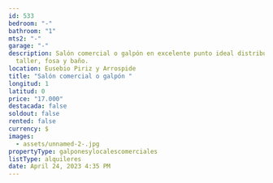 ```yaml
---
id: 533
bedroom: "-"
bathroom: "1"
mts2: "-"
garage: "-"
description: Salón comercial o galpón en excelente punto ideal distribuidora o
  taller, fosa y baño.
location: Eusebio Piriz y Arrospide
title: "Salón comercial o galpón "
longitud: 1
latitud: 0
price: "17.000"
destacada: false
soldout: false
rented: false
currency: $
images:
  - assets/unnamed-2-.jpg
propertyType: galponesylocalescomerciales
listType: alquileres
date: April 24, 2023 4:35 PM
---
```

